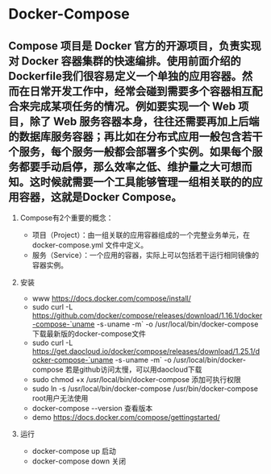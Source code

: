 # Docker-Compose
## Compose 项目是 Docker 官方的开源项目，负责实现对 Docker 容器集群的快速编排。使用前面介绍的Dockerfile我们很容易定义一个单独的应用容器。然而在日常开发工作中，经常会碰到需要多个容器相互配合来完成某项任务的情况。例如要实现一个 Web 项目，除了 Web 服务容器本身，往往还需要再加上后端的数据库服务容器；再比如在分布式应用一般包含若干个服务，每个服务一般都会部署多个实例。如果每个服务都要手动启停，那么效率之低、维护量之大可想而知。这时候就需要一个工具能够管理一组相关联的的应用容器，这就是Docker Compose。

1. Compose有2个重要的概念：
    * 项目（Project）：由一组关联的应用容器组成的一个完整业务单元，在 docker-compose.yml 文件中定义。
    * 服务（Service）：一个应用的容器，实际上可以包括若干运行相同镜像的容器实例。

2. 安装 
    * www https://docs.docker.com/compose/install/
    * sudo curl -L https://github.com/docker/compose/releases/download/1.16.1/docker-compose-`uname  -s`-`uname -m` -o /usr/local/bin/docker-compose 下载最新版的docker-compose文件 
    * sudo curl -L https://get.daocloud.io/docker/compose/releases/download/1.25.1/docker-compose-`uname -s`-`uname -m` -o /usr/local/bin/docker-compose  若是github访问太慢，可以用daocloud下载
    * sudo chmod +x /usr/local/bin/docker-compose 添加可执行权限
    * sudo ln -s /usr/local/bin/docker-compose /usr/bin/docker-compose root用户无法使用 
    * docker-compose --version 查看版本
    * demo https://docs.docker.com/compose/gettingstarted/
    
3. 运行 
    * docker-compose up 启动
    * docker-compose down 关闭